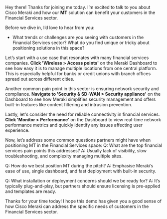 Hey there! Thanks for joining me today. I’m excited to talk to you about Cisco Meraki and how our **MT** solution can benefit your customers in the Financial Services sector.

Before we dive in, I’d love to hear from you:
- What trends or challenges are you seeing with customers in the Financial Services sector? What do you find unique or tricky about positioning solutions in this space?

Let’s start with a use case that resonates with many financial services companies. **Click 'Wireless > Access points'** on the Meraki Dashboard to see how easy it is to manage multiple locations from one central platform. This is especially helpful for banks or credit unions with branch offices spread out across different cities.

Another common pain point in this sector is ensuring network security and compliance. **Navigate to 'Security & SD-WAN > Security appliance'** on the Dashboard to see how Meraki simplifies security management and offers built-in features like content filtering and intrusion prevention.

Lastly, let's consider the need for reliable connectivity in financial services. **Click 'Monitor > Performance'** on the Dashboard to view real-time network performance metrics and quickly identify any issues affecting user experience.

Now, let’s address some common questions partners might have when positioning MT in the Financial Services space:
Q: What are the top financial services pain points this addresses?
A: Usually lack of visibility, slow troubleshooting, and complexity managing multiple sites.

Q: How do we best position MT during the pitch?
A: Emphasise Meraki’s ease of use, single dashboard, and fast deployment with built-in security.

Q: What installation or deployment concerns should we be ready for?
A: It’s typically plug-and-play, but partners should ensure licensing is pre-applied and templates are ready.

Thanks for your time today! I hope this demo has given you a good sense of how Cisco Meraki can address the specific needs of customers in the Financial Services sector.
